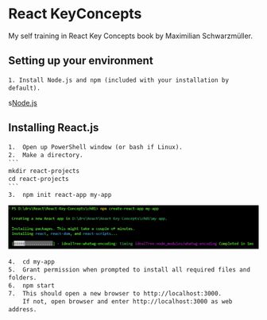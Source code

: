 # React KeyConcepts

My self training in React Key Concepts book by Maximilian Schwarzmüller.

## Setting up your environment

    1. Install Node.js and npm (included with your installation by default).

s[Node.js](https://nodejs.org/en/)

    
## Installing React.js

    1.  Open up PowerShell window (or bash if Linux).
    2.  Make a directory.
    ```
    mkdir react-projects
    cd react-projects
    ```
    3.  npm init react-app my-app

![alt text](ch01/CreatingANewReactApp.PNG)

    4.  cd my-app
    5.  Grant permission when prompted to install all required files and folders.
    6.  npm start
    7.  This should open a new browser to http://localhost:3000. 
        If not, open browser and enter http://localhost:3000 as web address.
    

